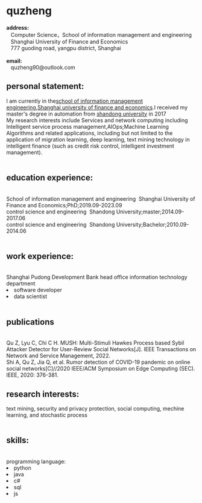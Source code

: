 <html>
	<head>
		<meta charset="utf-8">
        <link rel="stylesheet" type="text/css" href="css/style.css">
        <!--<link rel="shortcut icon" href="hku.png">-->
    </head>
    <body>
        <div>
            <div style="margin-left:0px">
		<br>
                <h1>quzheng</h1>          
                <b>address:</b>
                <br>&nbsp;&nbsp; Computer Science，School of information management and engineering
                <br>&nbsp;&nbsp; Shanghai University of Finance and Economics
                <br>&nbsp;&nbsp; 777 guoding road, yangpu district, Shanghai
                <br>
                <br><b>email:</b>
                <br>&nbsp;&nbsp; quzheng90@outlook.com
            </div>
		</div>
        <div style="display: inline-block;">
		<h2>personal statement:</h2>
		I am currently in the<a href="http://sime.shufe.edu.cn/" target="_blank">school of information management engineering</a>,<a href="http://www.shufe.edu.cn/" target="_blank">Shanghai university of finance and economics</a>.I received my master's degree in automation from <a href="http://www.sdu.edu.cn/" target="_blank">shandong university</a> in 2017<br>My research interests include Services and network computing including Intelligent service process management,AIOps;Machine Learning Algorithms and related applications, including but not limited to the application of migration learning, deep learning, text mining technology in intelligent finance (such as credit risk control, intelligent investment management).
</div>
	</body>
</html>
<div>
	<br><h2>education experience:</h2>
	<br>School of information management and engineering&nbsp;&nbsp;Shanghai University of Finance and Economics;PhD;2019.09-2023.09
	<br>control science and engineering&nbsp;&nbsp;Shandong University;master;2014.09-2017.06
	<br>control science and engineering&nbsp;&nbsp;Shandong University;Bachelor;2010.09-2014.06
</div>
<div>
	<br><h2>work experience:</h2>
	<br>Shanghai Pudong Development Bank head office information technology department 
		<li>software developer
		<li>data scientist
</div>
<div>
	<br><h2>publications</h2>
	<br>Qu Z, Lyu C, Chi C H. MUSH: Multi-Stimuli Hawkes Process based Sybil Attacker Detector for User-Review Social Networks[J]. IEEE Transactions on Network and Service Management, 2022.
	<br>Shi A, Qu Z, Jia Q, et al. Rumor detection of COVID-19 pandemic on online social networks[C]//2020 IEEE/ACM Symposium on Edge Computing (SEC). IEEE, 2020: 376-381.
</div>
<div>
	<h2>research interests:</h2>
	text mining, security and privacy protection, social computing, mechine learning, and stochastic process
</div>
<br><h2>skills:</h2>
	<br>programming language:
		<li>python</li>
		<li>java</li>
		<li>c#</li>
		<li>sql</li>
		<li>js</li>
	<br>
</div>


